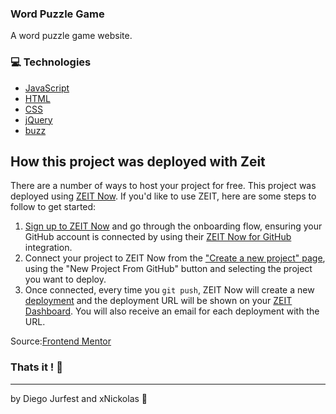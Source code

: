 ### Word Puzzle Game

A word puzzle game website.

### :computer: Technologies

- [JavaScript](https://www.javascript.com)
- [HTML](https://www.w3.org)
- [CSS](https://www.w3.org/Style/CSS/Overview.en.html)
- [jQuery](https://jquery.com)
- [buzz](https://buzz.jaysalvat.com)

## How this project was deployed with Zeit

There are a number of ways to host your project for free. This project was deployed using [ZEIT Now](http://bit.ly/fem-zeit). If you'd like to use ZEIT, here are some steps to follow to get started:


1. [Sign up to ZEIT Now](http://bit.ly/fem-zeit-signup) and go through the onboarding flow, ensuring your GitHub account is connected by using their [ZEIT Now for GitHub](https://zeit.co/docs/v2/git-integrations/zeit-now-for-github) integration.
2. Connect your project to ZEIT Now from the ["Create a new project" page](https://zeit.co/new), using the "New Project From GitHub" button and selecting the project you want to deploy.
3. Once connected, every time you `git push`, ZEIT Now will create a new [deployment](https://zeit.co/docs/v2/platform/deployments) and the deployment URL will be shown on your [ZEIT Dashboard](https://zeit.co/dashboard). You will also receive an email for each deployment with the URL.

Source:[Frontend Mentor](https://www.frontendmentor.io)
<!-- ### :arrow_forward: How to run

Inside the terminal:
<p>$ git clone https://github.com/Jurfest/gym-website-launchbase.git</p>
<p>$ cd gym-website-launchbase</p>
<p>$ yarn init -y</p>
<p>$ yarn add express</p>
<p>$ yarn add nodemon -D</p>
<p>$ yarn add nunjucks</p>
<p>$ yarn add method-override</p> 
<p>$ yarn start</p> testar melhor jeito pois script não configurado


Inside the browser:
<p>http://localhost:5000</p> -->

### Thats it ! :wave:

---

by Diego Jurfest and xNickolas :tada: